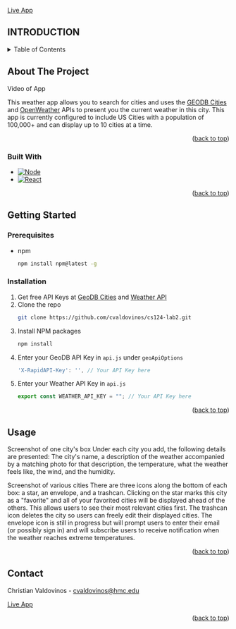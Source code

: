 <a name="readme-top"></a>
[Live App](https://christianvaldovinos.com/weather)

## INTRODUCTION

<!-- TABLE OF CONTENTS -->
<details>
  <summary>Table of Contents</summary>
  <ol>
    <li>
      <a href="#about-the-project">About The Project</a>
      <ul>
        <li><a href="#built-with">Built With</a></li>
      </ul>
    </li>
    <li>
      <a href="#getting-started">Getting Started</a>
      <ul>
        <li><a href="#prerequisites">Prerequisites</a></li>
        <li><a href="#installation">Installation</a></li>
      </ul>
    </li>
    <li><a href="#usage">Usage</a></li>
    <li><a href="#contact">Contact</a></li>
  </ol>
</details>



<!-- ABOUT THE PROJECT -->
## About The Project

Video of App

This weather app allows you to search for cities and uses the [GEODB Cities](https://rapidapi.com/wirefreethought/api/geodb-cities) and [OpenWeather](https://openweathermap.org/api) APIs to present you the current weather in this city. This app is currently configured to include US Cities with a population of 100,000+ and can display up to 10 cities at a time.

<p align="right">(<a href="#readme-top">back to top</a>)</p>



### Built With
* [![Node][Node.js]][Node-url]
* [![React][React.js]][React-url]

<p align="right">(<a href="#readme-top">back to top</a>)</p>



<!-- GETTING STARTED -->
## Getting Started

### Prerequisites

* npm
  ```sh
  npm install npm@latest -g
  ```

### Installation

1. Get free API Keys at [GeoDB Cities](https://rapidapi.com/wirefreethought/api/geodb-cities/) and [Weather API](https://openweathermap.org/api)
2. Clone the repo
   ```sh
   git clone https://github.com/cvaldovinos/cs124-lab2.git
   ```
3. Install NPM packages
   ```sh
   npm install
   ```
4. Enter your GeoDB API Key in `api.js` under ```geoApiOptions```
   ```js
   'X-RapidAPI-Key': '', // Your API Key here
   ```
5. Enter your Weather API Key in `api.js`
   ```js
   export const WEATHER_API_KEY = ""; // Your API Key here
   ```
   
<p align="right">(<a href="#readme-top">back to top</a>)</p>



<!-- USAGE EXAMPLES -->
## Usage

Screenshot of one city's box
Under each city you add, the following details are presented: The city's name, a description of the weather accompanied by a matching photo for that description, the temperature, what the weather feels like, the wind, and the humidity.

Screenshot of various cities
There are three icons along the bottom of each box: a star, an envelope, and a trashcan. Clicking on the star marks this city as a "favorite" and all of your favorited cities will be displayed ahead of the others. This allows users to see their most relevant cities first. The trashcan icon deletes the city so users can freely edit their displayed cities. The envelope icon is still in progress but will prompt users to enter their email (or possibly sign in) and will subscribe users to receive notification when the weather reaches extreme temperatures.

<p align="right">(<a href="#readme-top">back to top</a>)</p>


<!-- CONTACT -->
## Contact

Christian Valdovinos - cvaldovinos@hmc.edu

[Live App](https://christianvaldovinos.com/weather)

<p align="right">(<a href="#readme-top">back to top</a>)</p>



<!-- MARKDOWN LINKS & IMAGES -->
<!-- https://www.markdownguide.org/basic-syntax/#reference-style-links -->
[Node.js]: https://img.shields.io/badge/Node.js-339933?style=for-the-badge&logo=nodedotjs&logoColor=white
[Node-url]: https://nodejs.org/
[React.js]: https://img.shields.io/badge/React-20232A?style=for-the-badge&logo=react&logoColor=61DAFB
[React-url]: https://reactjs.org/
